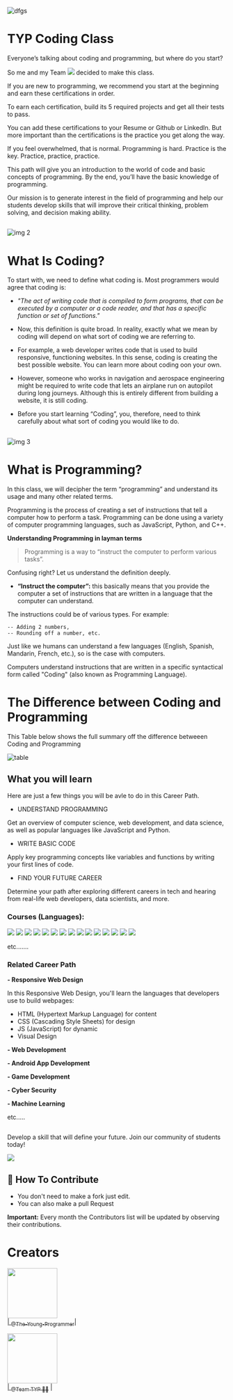 

![dfgs](https://user-images.githubusercontent.com/79866006/156547307-5d924f0f-6c54-419f-9611-0719f1703e13.jpg)

# TYP Coding Class


Everyone’s talking about coding and programming, but where do you start? 


So me and my Team  <a href="https://github.com/Team-TYP"/><img src="https://img.shields.io/badge/GitHub-100000?style=for-the-badge&logo=github&logoColor=white"></a> decided to make this class.

If you are new to programming, we recommend you start at the beginning and earn these certifications in order.

To earn each certification, build its 5 required projects and get all their tests to pass.

You can add these certifications to your Resume or Github or LinkedIn. But more important than the certifications is the practice you get along the way.

If you feel overwhelmed, that is normal. Programming is hard.
Practice is the key. Practice, practice, practice.




This path will give you an introduction to the world of code and basic concepts of programming. By the end, you’ll have the basic knowledge of programming.

Our mission is to generate interest in the field of programming and help our students develop skills that will improve their critical thinking, problem solving, and decision making ability. 


## 


![img 2](https://user-images.githubusercontent.com/79866006/156563877-35a127fe-3da3-4017-a7a0-51b5b1b4c22c.jpg)




# What Is Coding?


To start with, we need to define what coding is. Most programmers would agree that coding is:


- *"The act of writing code that is compiled to form programs, that can be executed by a computer or a code reader, and that has a specific function or set of functions."*


- Now, this definition is quite broad. In reality, exactly what we mean by coding will depend on what sort of coding we are referring to.

- For example, a web developer writes code that is used to build responsive, functioning websites. In this sense, coding is creating the best possible website. You can learn more about coding oon your own.

- However, someone who works in navigation and aerospace engineering might be required to write code that lets an airplane run on autopilot during long journeys. Although this is entirely different from building a website, it is still coding.


- Before you start learning “Coding”, you, therefore, need to think carefully about what sort of coding you would like to do. 


## 


![img 3](https://user-images.githubusercontent.com/79866006/156566237-594c6d4f-83b6-482c-bce1-a3faf732c45c.jpg)



# What is Programming?


In this class, we will decipher the term “programming” and understand its usage and many other related terms.

Programming is the process of creating a set of instructions that tell a computer how to perform a task. Programming can be done using a variety of computer programming languages, such as JavaScript, Python, and C++. 

**Understanding Programming in layman terms**

   > Programming is a way to “instruct the computer to perform various tasks”.

Confusing right? Let us understand the definition deeply.

- **“Instruct the computer”:** this basically means that you provide the computer a set of instructions that are written in a language that the computer can understand. 

The instructions could be of various types. For example:

    -- Adding 2 numbers,
    -- Rounding off a number, etc.

Just like we humans can understand a few languages (English, Spanish, Mandarin, French, etc.), so is the case with computers. 

Computers understand instructions that are written in a specific syntactical form called "Coding" (also known as Programming Language).




# The Difference between Coding and Programming 


This Table below shows the full summary off the difference betweeen Coding and Programming 


![table](https://user-images.githubusercontent.com/79866006/156565755-511a7794-2a1c-464f-9986-409f9692be33.jpg)





## What you will learn


Here are just a few things you will be avle to do in this Career Path.

- UNDERSTAND PROGRAMMING

Get an overview of computer science, web development, and data science, as well as popular languages like JavaScript and Python.

- WRITE BASIC CODE

Apply key programming concepts like variables and functions by writing your first lines of code. 

- FIND YOUR FUTURE CAREER

Determine your path after exploring different careers in tech and hearing from real-life web developers, data scientists, and more. 


### Courses (Languages): 


<a href="#"/><img src="https://img.shields.io/badge/HTML5-E34F26?style=for-the-badge&logo=html5&logoColor=white"/></a>
<a href="#"/><img src="https://img.shields.io/badge/CSS3-1572B6?style=for-the-badge&logo=css3&logoColor=white"/></a>
<a hreg="#"/><img src="https://img.shields.io/badge/JavaScript-323330?style=for-the-badge&logo=javascript&logoColor=F7DF1E"/></a>
<a href="#"/><img src="https://img.shields.io/badge/C%2B%2B-00599C?style=for-the-badge&logo=c%2B%2B&logoColor=white"/></a>
<a href="#"/><img src="https://img.shields.io/badge/C-00599C?style=for-the-badge&logo=c&logoColor=white"/></a>
<a href="#"/><img src="https://img.shields.io/badge/jQuery-0769AD?style=for-the-badge&logo=jquery&logoColor=white"/></a>
<a href="#"/><img src="https://img.shields.io/badge/React-20232A?style=for-the-badge&logo=react&logoColor=61DAFB"/></a>
<a href="#"/><img src="https://img.shields.io/badge/Bootstrap-563D7C?style=for-the-badge&logo=bootstrap&logoColor=white"/></a>
<a href="#"/><img src="https://img.shields.io/badge/WebAssembly-654FF0?style=for-the-badge&logo=WebAssembly&logoColor=white"/></a>
<a href="#"/><img src="https://img.shields.io/badge/GitHub-100000?style=for-the-badge&logo=github&logoColor=white"/></a>
<a href="#"/><img src="https://img.shields.io/badge/PHP-777BB4?style=for-the-badge&logo=php&logoColor=white"/></a>
<a htef="#"/><img src="https://img.shields.io/badge/Python-FFD43B?style=for-the-badge&logo=python&logoColor=blue"/></a>
<a href="#"/><img src="https://img.shields.io/badge/Kotlin-0095D5?&style=for-the-badge&logo=kotlin&logoColor=white"/></a>
<a href="#"/><img src="https://img.shields.io/badge/Node.js-339933?style=for-the-badge&logo=nodedotjs&logoColor=white"/></a>
<a href="#"/><img src="https://img.shields.io/badge/Java-ED8B00?style=for-the-badge&logo=java&logoColor=white"/></a>

etc.......




### Related Career Path




**- Responsive Web Design**

In this Responsive Web Design, you'll learn the languages that developers use to build webpages:
- HTML (Hypertext Markup Language) for content
- CSS (Cascading Style Sheets) for design
- JS (JavaScript) for dynamic
- Visual Design

**- Web Development**

**- Android App Development**

**- Game Development**

**- Cyber Security**

**- Machine Learning**

etc.....




## 



Develop a skill that will define your future. Join our community of students today!

<a href="#"><img src="https://img.shields.io/badge/website-000000?style=for-the-badge&logo=About.me&logoColor=white"/></a>


#### 

## 📝 How To Contribute
 
- You don't need to make a fork just edit.
- You can also make a pull Request




**Important:** Every month the Contributors list will be updated by observing their contributions.


# Creators


 [<img src="https://github.com/The-Young-Programmer.png?size=115" width=115><br>| <sub>@The-Young-Programmer</sub>](https://github.com/The-Young-Programmer)|
 
 
 [<img src="https://github.com/Team-TYP.png?size=250" width=115><br>| <sub>@Team TYP 👨‍💻</sub>](https://github.com/Team-TYP) |








